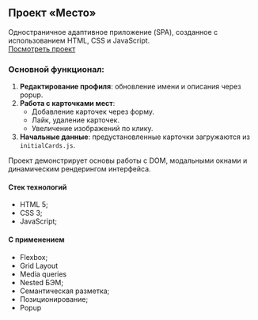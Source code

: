 ## Проект «Место»

Одностраничное адаптивное приложение (SPA), созданное с использованием HTML, CSS и JavaScript.  
[Посмотреть проект](https://eugendos.github.io/YA-frontend-courses-special-4th-project/)

### Основной функционал:
1. **Редактирование профиля**: обновление имени и описания через popup.  
2. **Работа с карточками мест**:  
   - Добавление карточек через форму.  
   - Лайк, удаление карточек.  
   - Увеличение изображений по клику.  
3. **Начальные данные**: предустановленные карточки загружаются из `initialCards.js`.

Проект демонстрирует основы работы с DOM, модальными окнами и динамическим рендерингом интерфейса.

#### Стек технологий
  * HTML 5;
  * CSS 3;
  * JavaScript;

#### С применением
  * Flexbox;
  * Grid Layout
  * Media queries
  * Nested БЭМ;
  * Семантическая разметка;
  * Позиционирование;
  * Popup
